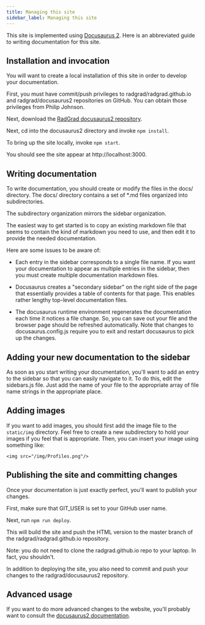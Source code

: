 ```yaml
---
title: Managing this site
sidebar_label: Managing this site
---
```


This site is implemented using [Docusaurus 2](http://v2.docusaurus.io). Here is an abbreviated guide to writing documentation for this site.

## Installation and invocation

You will want to create a local installation of this site in order to develop your documentation.

First, you must have commit/push privileges to radgrad/radgrad.github.io and radgrad/docusaurus2 repositories on GitHub.  You can obtain those privileges from Philip Johnson.

Next, download the [RadGrad docusaurus2 repository](https://github.com/radgrad/docusaurus2).

Next, cd into the docusaurus2 directory and invoke `npm install`.

To bring up the site locally, invoke `npm start`.

You should see the site appear at http://localhost:3000.

## Writing documentation

To write documentation, you should create or modify the files in the docs/ directory.  The docs/ directory contains a set of *.md files organized into subdirectories.

The subdirectory organization mirrors the sidebar organization.

The easiest way to get started is to copy an existing markdown file that seems to contain the kind of markdown you need to use, and then edit it to provide the needed documentation.

Here are some issues to be aware of:

  * Each entry in the sidebar corresponds to a single file name. If you want your documentation to appear as multiple entries in the sidebar, then you must create multiple documentation markdown files.

  * Docusaurus creates a "secondary sidebar" on the right side of the page that essentially provides a table of contents for that page.  This enables rather lengthy top-level documentation files.

  * The docusaurus runtime environment regenerates the documentation each time it notices a file change. So, you can save out your file and the browser page should be refreshed automatically. Note that changes to docusaurus.config.js require you to exit and restart docusaurus to pick up the changes.

## Adding your new documentation to the sidebar

As soon as you start writing your documentation, you'll want to add an entry to the sidebar so that you can easily navigate to it. To do this, edit the sidebars.js file. Just add the name of your file to the appropriate array of file name strings in the appropriate place.

## Adding images

If you want to add images, you should first add the image file to the `static/img` directory.  Feel free to create a new subdirectory to hold your images if you feel that is appropriate. Then, you can insert your image using something like:

```
<img src="/img/Profiles.png"/>
```

## Publishing the site and committing changes

Once your documentation is just exactly perfect, you'll want to publish your changes.

First, make sure that GIT_USER is set to your GitHub user name.

Next, run `npm run deploy`.

This will build the site and push the HTML version to the master branch of the radgrad/radgrad.github.io repository.

Note: you do not need to clone the radgrad.github.io repo to your laptop. In fact, you shouldn't.

In addition to deploying the site, you also need to commit and push your changes to the radgrad/docusaurus2 repository.

## Advanced usage

If you want to do more advanced changes to the website, you'll probably want to consult the [docusaurus2 documentation](https://v2.docusaurus.io/docs/introduction).
